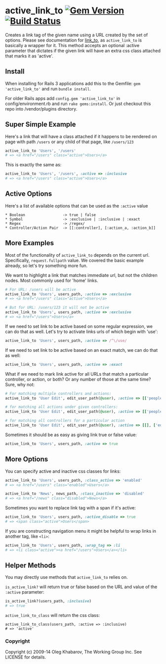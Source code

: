 # active_link_to [![Gem Version](https://badge.fury.io/rb/active_link_to.png)](http://rubygems.org/gems/active_link_to) [![Build Status](https://travis-ci.org/comfy/active_link_to.png)](https://travis-ci.org/comfy/active_link_to)
Creates a link tag of the given name using a URL created by the set of options. Please see documentation for [link_to](http://api.rubyonrails.org/classes/ActionView/Helpers/UrlHelper.html#method-i-link_to), as `active_link_to` is basically a wrapper for it. This method accepts an optional :active parameter that dictates if the given link will have an extra css class attached that marks it as 'active'.

## Install
When installing for Rails 3 applications add this to the Gemfile: `gem 'active_link_to'` and run `bundle install`.

For older Rails apps add `config.gem 'active_link_to'` in config/environment.rb and run `rake gems:install`. Or just checkout this repo into /vendor/plugins directory.

## Super Simple Example
Here's a link that will have a class attached if it happens to be rendered
on page with path `/users` or any child of that page, like `/users/123`

```ruby
active_link_to 'Users', '/users'
# => <a href="/users" class="active">Users</a>
```

This is exactly the same as:

```ruby
active_link_to 'Users', '/users', :active => :inclusive
# => <a href="/users" class="active">Users</a>
```

## Active Options
Here's a list of available options that can be used as the `:active` value

```
* Boolean                 -> true | false
* Symbol                  -> :exclusive | :inclusive | :exact
* Regex                   -> /regex/
* Controller/Action Pair  -> [[:controller], [:action_a, :action_b]]
```

## More Examples
Most of the functionality of `active_link_to` depends on the current
url. Specifically, `request.fullpath` value. We covered the basic example
already, so let's try something more fun.

We want to highlight a link that matches immediate url, but not the children
nodes. Most commonly used for 'home' links.

```ruby
# For URL: /users will be active
active_link_to 'Users', users_path, :active => :exclusive
# => <a href="/users" class="active">Users</a>
```

```ruby
# But for URL: /users/123 it will not be active
active_link_to 'Users', users_path, :active => :exclusive
# => <a href="/users">Users</a>
```

If we need to set link to be active based on some regular expression, we can do
that as well. Let's try to activate links urls of which begin with 'use':

```ruby
active_link_to 'Users', users_path, :active => /^\/use/
```

If we need to set link to be active based on an exact match, we can do
that as well:

```ruby
active_link_to 'Users', users_path, :active => :exact
```

What if we need to mark link active for all URLs that match a particular controller,
or action, or both? Or any number of those at the same time? Sure, why not:

```ruby
# For matching multiple controllers and actions:
active_link_to 'User Edit', edit_user_path(@user), :active => [['people', 'news'], ['show', 'edit']]

# for matching all actions under given controllers:
active_link_to 'User Edit', edit_user_path(@user), :active => [['people', 'news'], []]

# for matching all controllers for a particular action
active_link_to 'User Edit', edit_user_path(@user), :active => [[], ['edit']]
```

Sometimes it should be as easy as giving link true or false value:

```ruby
active_link_to 'Users', users_path, :active => true
```

## More Options
You can specify active and inactive css classes for links:

```ruby
active_link_to 'Users', users_path, :class_active => 'enabled'
# => <a href="/users" class="enabled">Users</a>

active_link_to 'News', news_path, :class_inactive => 'disabled'
# => <a href="/news" class="disabled">News</a>
```

Sometimes you want to replace link tag with a span if it's active:

```ruby
active_link_to 'Users', users_path, :active_disable => true
# => <span class="active">Users</span>
```

If you are constructing navigation menu it might be helpful to wrap links in another tag, like `<li>`:

```ruby
active_link_to 'Users', users_path, :wrap_tag => :li
# => <li class="active"><a href="/users">Users</a></li>
```

## Helper Methods
You may directly use methods that `active_link_to` relies on.

`is_active_link?` will return true or false based on the URL and value of the `:active` parameter:

```ruby
is_active_link?(users_path, :inclusive)
# => true
```

`active_link_to_class` will return the css class:

```
active_link_to_class(users_path, :active => :inclusive)
# => 'active'
```

### Copyright

Copyright (c) 2009-14 Oleg Khabarov, The Working Group Inc. See LICENSE for details.
